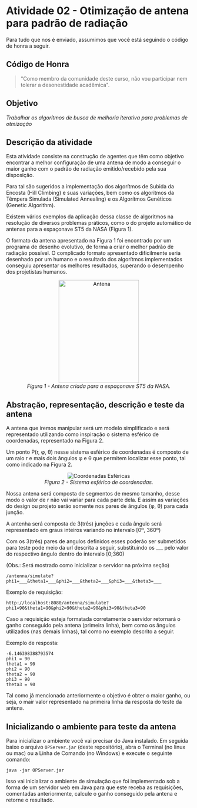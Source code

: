 # Atividade 02 - Otimização de antena para padrão de radiação

Para tudo que nos é enviado, assumimos que você está seguindo o código de honra a seguir.

## Código de Honra

>"Como membro da comunidade deste curso, não vou participar nem tolerar a desonestidade acadêmica".

## Objetivo
*Trabalhar os algorítmos de busca de melhoria iterativa para problemas de otmização*
	
## Descrição da atividade
Esta atividade consiste na construção de agentes que têm como objetivo encontrar a melhor configuração de	uma antena de modo a conseguir o maior ganho com o padrão de radiação emitido/recebido pela sua disposição.

Para tal são sugeridos a implementação dos algorítmos de Subida da Encosta (Hill Climbing) e suas variações, bem como os algoritmos da Têmpera Simulada (Simulated Annealing) e os Algorítmos Genéticos (Genetic Algorithm).

Existem vários exemplos da aplicação dessa classe de algoritmos na resolução de diversos problemas práticos, como o do projeto automático de antenas para a espaçonave ST5 da NASA (Figura 1).

O formato da antena apresentado na Figura 1 foi encontrado por um programa de desenho evolutivo, de forma a criar o melhor padrão de radiação possível.	O complicado formato apresentado dificilmente seria desenhado por um humano e o resultado dos algorítmos	implementados conseguiu apresentar os melhores resultados, superando o desempenho dos projetistas humanos.

<p align="center">
	<img src="https://upload.wikimedia.org/wikipedia/commons/f/ff/St_5-xband-antenna.jpg" alt="Antena" height="280" width="218"/>
	<br/>
	<em>Figura 1 - Antena criada para a espaçonave ST5 da NASA.</em>
</p>

## Abstração, representação, descrição e teste da antena
A antena que iremos manipular será um modelo simplificado e será representado utilizando como inspiração o sistema esférico de coordenadas, representado na Figura 2.

Um ponto P(r, φ, θ) nesse sistema esférico de coordenadas é composto de um raio r e mais dois ângulos φ e θ que permitem localizar esse ponto, tal como indicado na Figura 2.

<p align="center">
	<img src="https://upload.wikimedia.org/wikipedia/commons/2/26/Esfera_con_coordenadas_esfericas.png" alt="Coordenadas Esféricas"/>
	<br/>
	<em>Figura 2 - Sistema esférico de coordenadas.</em>
</p>

Nossa antena será composta de segmentos de mesmo tamanho, desse modo o valor de r não vai variar para cada parte dela. E assim as variações do design ou projeto serão somente nos pares de ângulos (φ, θ) para cada junção.

A antenha será composta de 3(três) junções e cada ângulo será representado em graus inteiros variando no intervalo [0º, 360º)

Com os 3(três) pares de angulos definidos esses poderão ser submetidos para teste pode meio da url descrita a seguir, substituindo os ___ pelo valor do respectivo ângulo dentro do intervalo [0;360)

(Obs.: Será mostrado como inicializar o servidor na próxima seção)

```
/antenna/simulate?phi1=___&theta1=___&phi2=___&theta2=___&phi3=___&theta3=___
```
Exemplo de requisição:

```
http://localhost:8080/antenna/simulate?phi1=90&theta1=90&phi2=90&theta2=90&phi3=90&theta3=90
```

Caso a requisição esteja formatada corretamente o servidor retornará o ganho conseguido pela antena (primeira linha), bem como os ângulos utilizados (nas demais linhas), tal como no exemplo descrito a seguir.

Exemplo de resposta:
```
-6.146398388793574
phi1 = 90
theta1 = 90
phi2 = 90
theta2 = 90
phi3 = 90
theta3 = 90
```

Tal como já mencionado anteriormente o objetivo é obter o maior ganho, ou seja, o mair valor representado na primeira linha da resposta do teste da antena.	

## Inicializando o ambiente para teste da antena

Para inicializar o ambiente você vai precisar do Java instalado. Em seguida baixe o arquivo `OPServer.jar` (deste repositório), abra o Terminal (no linux ou mac) ou a Linha de Comando (no Windows) e execute o seguinte comando:

```
java -jar OPServer.jar
```

Isso vai inicializar o ambiente de simulação que foi implementado sob a forma de um servidor web em Java para que este receba as requisições, comentadas anteriormente, calcule o ganho conseguido pela antena e retorne o resultado.

